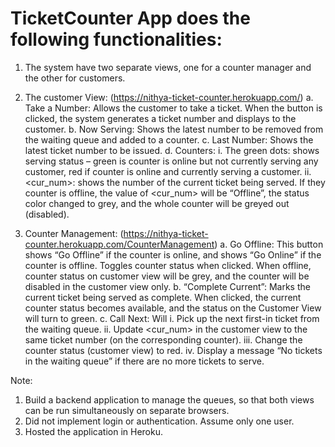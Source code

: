 # TicketCounter App does the following functionalities:

1.	The system have two separate views, one for a counter manager and the other for customers.

2.	The customer View: (https://nithya-ticket-counter.herokuapp.com/)
    a.	Take a Number: Allows the customer to take a ticket. When the button is clicked, the system generates a ticket number and displays to the customer.
    b.	Now Serving: Shows the latest number to be removed from the waiting queue and added to a counter.
    c.	Last Number: Shows the latest ticket number to be issued.
    d.	Counters:
        i.	The green dots: shows serving status – green is counter is online but not currently serving any customer, red if counter is online and currently serving a customer.
        ii.	<cur_num>: shows the number of the current ticket being served. If they counter is offline, the value of <cur_num> will be “Offline”, the status color changed to grey, and the whole counter will be greyed out (disabled).

3.	Counter Management: (https://nithya-ticket-counter.herokuapp.com/CounterManagement)
    a.	Go Offline: This button shows “Go Offline” if the counter is online, and shows “Go Online” if the counter is offline. Toggles counter status when clicked. When offline, counter status on customer view will be grey, and the counter will be disabled in the customer view only.
    b.	“Complete Current”: Marks the current ticket being served as complete. When clicked, the current counter status becomes available, and the status on the Customer View will turn to green.
    c.	Call Next: Will 
        i.	Pick up the next first-in ticket from the waiting queue.
        ii.	Update <cur_num> in the customer view to the same ticket number (on the corresponding counter).
        iii.	Change the counter status (customer view) to red.
        iv.	Display a message “No tickets in the waiting queue” if there are no more tickets to serve.
        
Note:
1.	Build a backend application to manage the queues, so that both views can be run simultaneously on separate browsers.
2.	Did not implement login or authentication. Assume only one user.
3.	Hosted the application in Heroku.
